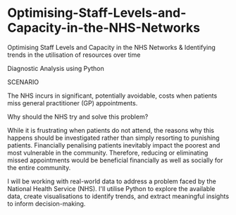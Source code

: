 # Optimising-Staff-Levels-and-Capacity-in-the-NHS-Networks

Optimising Staff Levels and Capacity in the NHS Networks & Identifying trends in the utilisation of resources over time

Diagnostic Analysis using Python

SCENARIO 

The NHS incurs in significant, potentially avoidable, costs when patients miss general practitioner (GP) appointments.

Why should the NHS try and solve this problem?

While it is frustrating when patients do not attend, the reasons why this happens should be investigated rather than simply resorting to punishing patients.
Financially penalising patients inevitably impact the poorest and most vulnerable in the community.
Therefore, reducing or eliminating missed appointments would be beneficial financially as well as socially for the entire community.

I will be working with real-world data to address a problem faced by the National Health Service (NHS). I'll utilise Python to explore the available data, create visualisations to identify trends, and extract meaningful insights to inform decision-making.
